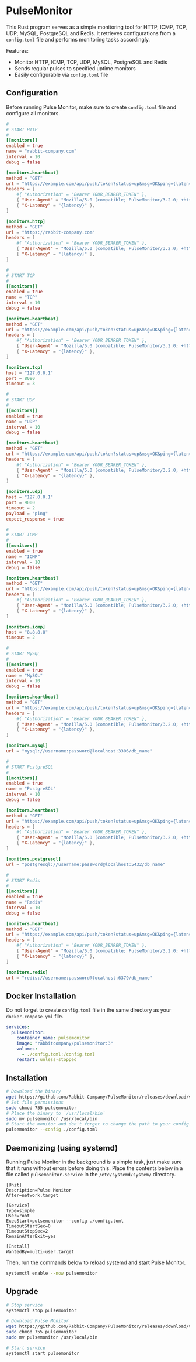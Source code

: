 # PulseMonitor

This Rust program serves as a simple monitoring tool for HTTP, ICMP, TCP, UDP, MySQL, PostgreSQL and Redis. It retrieves configurations from a `config.toml` file and performs monitoring tasks accordingly.

Features:

- Monitor HTTP, ICMP, TCP, UDP, MySQL, PostgreSQL and Redis
- Sends regular pulses to specified uptime monitors
- Easily configurable via `config.toml` file

## Configuration

Before running Pulse Monitor, make sure to create `config.toml` file and configure all monitors.

```toml
#
# START HTTP
#
[[monitors]]
enabled = true
name = "rabbit-company.com"
interval = 10
debug = false

[monitors.heartbeat]
method = "GET"
url = "https://example.com/api/push/token?status=up&msg=OK&ping={latency}"
headers = [
	#{ "Authorization" = "Bearer YOUR_BEARER_TOKEN" },
	{ "User-Agent" = "Mozilla/5.0 (compatible; PulseMonitor/3.2.0; +https://github.com/Rabbit-Company/PulseMonitor)" },
	{ "X-Latency" = "{latency}" },
]

[monitors.http]
method = "GET"
url = "https://rabbit-company.com"
headers = [
	#{ "Authorization" = "Bearer YOUR_BEARER_TOKEN" },
	{ "User-Agent" = "Mozilla/5.0 (compatible; PulseMonitor/3.2.0; +https://github.com/Rabbit-Company/PulseMonitor)" },
	{ "X-Latency" = "{latency}" },
]

#
# START TCP
#
[[monitors]]
enabled = true
name = "TCP"
interval = 10
debug = false

[monitors.heartbeat]
method = "GET"
url = "https://example.com/api/push/token?status=up&msg=OK&ping={latency}"
headers = [
	#{ "Authorization" = "Bearer YOUR_BEARER_TOKEN" },
	{ "User-Agent" = "Mozilla/5.0 (compatible; PulseMonitor/3.2.0; +https://github.com/Rabbit-Company/PulseMonitor)" },
	{ "X-Latency" = "{latency}" },
]

[monitors.tcp]
host = "127.0.0.1"
port = 8080
timeout = 3

#
# START UDP
#
[[monitors]]
enabled = true
name = "UDP"
interval = 10
debug = false

[monitors.heartbeat]
method = "GET"
url = "https://example.com/api/push/token?status=up&msg=OK&ping={latency}"
headers = [
	#{ "Authorization" = "Bearer YOUR_BEARER_TOKEN" },
	{ "User-Agent" = "Mozilla/5.0 (compatible; PulseMonitor/3.2.0; +https://github.com/Rabbit-Company/PulseMonitor)" },
	{ "X-Latency" = "{latency}" },
]

[monitors.udp]
host = "127.0.0.1"
port = 9000
timeout = 2
payload = "ping"
expect_response = true

#
# START ICMP
#
[[monitors]]
enabled = true
name = "ICMP"
interval = 10
debug = false

[monitors.heartbeat]
method = "GET"
url = "https://example.com/api/push/token?status=up&msg=OK&ping={latency}"
headers = [
	#{ "Authorization" = "Bearer YOUR_BEARER_TOKEN" },
	{ "User-Agent" = "Mozilla/5.0 (compatible; PulseMonitor/3.2.0; +https://github.com/Rabbit-Company/PulseMonitor)" },
	{ "X-Latency" = "{latency}" },
]

[monitors.icmp]
host = "8.8.8.8"
timeout = 2

#
# START MySQL
#
[[monitors]]
enabled = true
name = "MySQL"
interval = 10
debug = false

[monitors.heartbeat]
method = "GET"
url = "https://example.com/api/push/token?status=up&msg=OK&ping={latency}"
headers = [
	#{ "Authorization" = "Bearer YOUR_BEARER_TOKEN" },
	{ "User-Agent" = "Mozilla/5.0 (compatible; PulseMonitor/3.2.0; +https://github.com/Rabbit-Company/PulseMonitor)" },
	{ "X-Latency" = "{latency}" },
]

[monitors.mysql]
url = "mysql://username:password@localhost:3306/db_name"

#
# START PostgreSQL
#
[[monitors]]
enabled = true
name = "PostgreSQL"
interval = 10
debug = false

[monitors.heartbeat]
method = "GET"
url = "https://example.com/api/push/token?status=up&msg=OK&ping={latency}"
headers = [
	#{ "Authorization" = "Bearer YOUR_BEARER_TOKEN" },
	{ "User-Agent" = "Mozilla/5.0 (compatible; PulseMonitor/3.2.0; +https://github.com/Rabbit-Company/PulseMonitor)" },
	{ "X-Latency" = "{latency}" },
]

[monitors.postgresql]
url = "postgresql://username:password@localhost:5432/db_name"

#
# START Redis
#
[[monitors]]
enabled = true
name = "Redis"
interval = 10
debug = false

[monitors.heartbeat]
method = "GET"
url = "https://example.com/api/push/token?status=up&msg=OK&ping={latency}"
headers = [
	#{ "Authorization" = "Bearer YOUR_BEARER_TOKEN" },
	{ "User-Agent" = "Mozilla/5.0 (compatible; PulseMonitor/3.2.0; +https://github.com/Rabbit-Company/PulseMonitor)" },
	{ "X-Latency" = "{latency}" },
]

[monitors.redis]
url = "redis://username:password@localhost:6379/db_name"
```

## Docker Installation

Do not forget to create `config.toml` file in the same directory as your `docker-compose.yml` file.
```yml
services:
  pulsemonitor:
    container_name: pulsemonitor
    image: "rabbitcompany/pulsemonitor:3"
    volumes:
      - ./config.toml:/config.toml
    restart: unless-stopped
```

## Installation

```bash
# Download the binary
wget https://github.com/Rabbit-Company/PulseMonitor/releases/download/v3.2.0/pulsemonitor
# Set file permissions
sudo chmod 755 pulsemonitor
# Place the binary to `/usr/local/bin`
sudo mv pulsemonitor /usr/local/bin
# Start the monitor and don't forget to change the path to your config.toml file
pulsemonitor --config ./config.toml
```

## Daemonizing (using systemd)

Running Pulse Monitor in the background is a simple task, just make sure that it runs without errors before doing this. Place the contents below in a file called `pulsemonitor.service` in the `/etc/systemd/system/` directory.

```service
[Unit]
Description=Pulse Monitor
After=network.target

[Service]
Type=simple
User=root
ExecStart=pulsemonitor --config ./config.toml
TimeoutStartSec=0
TimeoutStopSec=2
RemainAfterExit=yes

[Install]
WantedBy=multi-user.target
```

Then, run the commands below to reload systemd and start Pulse Monitor.

```bash
systemctl enable --now pulsemonitor
```

## Upgrade

```bash
# Stop service
systemctl stop pulsemonitor

# Download Pulse Monitor
wget https://github.com/Rabbit-Company/PulseMonitor/releases/download/v3.2.0/pulsemonitor
sudo chmod 755 pulsemonitor
sudo mv pulsemonitor /usr/local/bin

# Start service
systemctl start pulsemonitor
```
